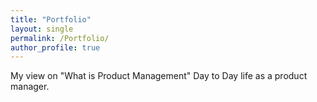 ```yaml
---
title: "Portfolio"
layout: single
permalink: /Portfolio/
author_profile: true
---
```

My view on "What is Product Management"
Day to Day life as a product manager.


